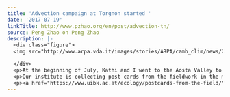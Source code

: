 ```yaml
---
title: 'Advection campaign at Torgnon started '
date: '2017-07-19'
linkTitle: http://www.pzhao.org/en/post/advection-tn/
source: Peng Zhao on Peng Zhao
description: |-
  <div class="figure">
  <img src="http://www.arpa.vda.it/images/stories/ARPA/camb_clim/news/20170714_PascoloTorgnon/setup.jpg" />

  </div>
  <p>At the beginning of July, Kathi and I went to the Aosta Valley to set up the advection measurement at Torgnon. Thanks a lot to Marta and other colleagues!</p>
  <p>Our institute is collecting post cards from the fieldwork in the meanwhile. Here is one from us.</p>
  <p><a href="https://www.uibk.ac.at/ecology/postcards-from-the-field/"><img src="https://www.uibk.ac
---
```

